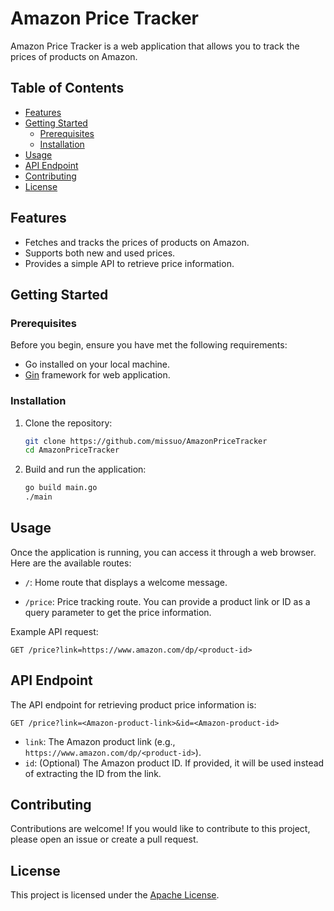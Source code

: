 # Amazon Price Tracker
Amazon Price Tracker is a web application that allows you to track the prices of products on Amazon. 

## Table of Contents

- [Features](#features)
- [Getting Started](#getting-started)
  - [Prerequisites](#prerequisites)
  - [Installation](#installation)
- [Usage](#usage)
- [API Endpoint](#api-endpoint)
- [Contributing](#contributing)
- [License](#license)

## Features

- Fetches and tracks the prices of products on Amazon.
- Supports both new and used prices.
- Provides a simple API to retrieve price information.

## Getting Started

### Prerequisites

Before you begin, ensure you have met the following requirements:

- Go installed on your local machine.
- [Gin](https://github.com/gin-gonic/gin) framework for web application.

### Installation

1. Clone the repository:

   ```sh
   git clone https://github.com/missuo/AmazonPriceTracker
   cd AmazonPriceTracker
   ```

2. Build and run the application:

   ```sh
   go build main.go
   ./main
   ```

## Usage

Once the application is running, you can access it through a web browser. Here are the available routes:

- `/`: Home route that displays a welcome message.

- `/price`: Price tracking route. You can provide a product link or ID as a query parameter to get the price information.

Example API request:
```
GET /price?link=https://www.amazon.com/dp/<product-id>
```

## API Endpoint

The API endpoint for retrieving product price information is:

```
GET /price?link=<Amazon-product-link>&id=<Amazon-product-id>
```

- `link`: The Amazon product link (e.g., `https://www.amazon.com/dp/<product-id>`).
- `id`: (Optional) The Amazon product ID. If provided, it will be used instead of extracting the ID from the link.

## Contributing

Contributions are welcome! If you would like to contribute to this project, please open an issue or create a pull request.

## License

This project is licensed under the [Apache License](./LICENSE).